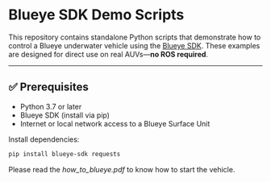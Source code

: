 # Blueye SDK Demo Scripts

This repository contains standalone Python scripts that demonstrate how to control a Blueye underwater vehicle using the [Blueye SDK](https://github.com/BluEye-Robotics/blueye.sdk). These examples are designed for direct use on real AUVs—**no ROS required**.

---

## ✅ Prerequisites

- Python 3.7 or later
- Blueye SDK (install via pip)
- Internet or local network access to a Blueye Surface Unit

Install dependencies:

```bash
pip install blueye-sdk requests
```

Please read the _how_to_blueye.pdf_ to know how to start the vehicle. 
